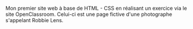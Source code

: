 Mon premier site web à base de HTML - CSS en réalisant un exercice via le site OpenClassroom. Celui-ci est une page fictive d'une photographe s'appelant Robbie Lens.
